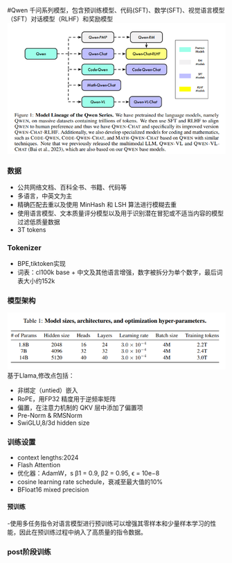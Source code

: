 #Qwen
千问系列模型，包含预训练模型、代码(SFT)、数学(SFT)、视觉语言模型（SFT）对话模型（RLHF）和奖励模型
![img.png](images/qwen.png)
### 数据
- 公共网络文档、百科全书、书籍、代码等
- 多语言，中英文为主
- 精确匹配去重以及使用 MinHash 和 LSH 算法进行模糊去重
- 使用语言模型、文本质量评分模型以及用于识别潜在冒犯或不适当内容的模型过滤低质量数据
- 3T tokens
### Tokenizer
 - BPE,tiktoken实现
 - 词表：cl100k base + 中文及其他语言增强，数字被拆分为单个数字，最后词表大小约152k
### 模型架构
 ![img.png](qwenmodel.png)
基于Llama,修改点包括：
- 非绑定（untied）嵌入
- RoPE，用FP32 精度用于逆频率矩阵
- 偏置，在注意力机制的 QKV 层中添加了偏置项
- Pre-Norm & RMSNorm
- SwiGLU,8/3d hidden size

### 训练设置
- context lengths:2024
- Flash Attention
- 优化器：AdamW，s β1 = 0.9, β2 = 0.95, ϵ = 10e−8
- cosine learning rate schedule，衰减至最大值的10%
- BFloat16 mixed precision

#### 预训练
 -使用多任务指令对语言模型进行预训练可以增强其零样本和少量样本学习的性能，因此在预训练过程中纳入了高质量的指令数据。
### post阶段训练